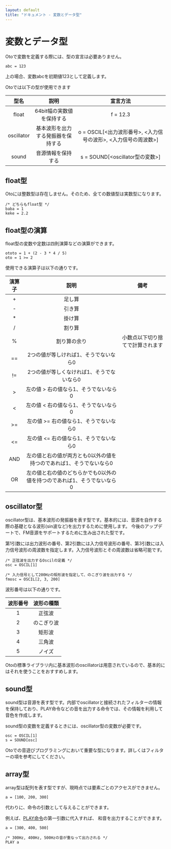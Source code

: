 ```yaml
---
layout: default
title: "ドキュメント - 変数とデータ型"
---
```


# 変数とデータ型

Otoで変数を定義する際には、型の宣言は必要ありません。

```basic
abc = 123
```

上の場合、変数abcを初期値123として定義します。


Otoでは以下の型が使用できます

| 型名       | 説明                              | 宣言方法                                                      | 
| :--------: | :-------------------------------: | :----------------------------------------------------------: | 
| float      | 64bit幅の実数値を保持する          | f = 12.3                                                     | 
| oscillator | 基本波形を出力する発振器を保持する  | o = OSCIL[<出力波形番号>, <入力信号の波形>, <入力信号の周波数>] | 
| sound      | 音源情報を保持する                 | s = SOUND[<oscillator型の変数>]                               | 

<h2 id="float-type">float型</h2>

Otoには整数型は存在しません。そのため、全ての数値型は実数型になります。

```basic
/* どちらもfloat型 */
baba = 1
keke = 2.2
```

<h2 id="float-type-operation">float型の演算</h2>

float型の変数や定数は四則演算などの演算ができます。

```basic
ototo = 1 + (2 - 3 * 4 / 5)
oto = 1 >= 2
```

使用できる演算子は以下の通りです。

| 演算子 | 説明 | 備考 |
| :---: | :--: | :--: |
|   +   | 足し算 | |
|   -   | 引き算 | |
|   *   | 掛け算 | |
|   /   | 割り算 | |
|   %   | 割り算の余り | 小数点以下切り捨てで計算されます |
|   ==  | 2つの値が等しければ1、そうでないなら0 ||
|   !=  | 2つの値が等しくなければ1、そうでないなら0 ||
|   >   | 左の値 > 右の値なら1、そうでないなら0 ||
|   <   | 左の値 < 右の値なら1、そうでないなら0 ||
|   >=  | 左の値 >= 右の値なら1、そうでないなら0 ||
|   <=  | 左の値 <= 右の値なら1、そうでないなら0 ||
|  AND  | 左の値と右の値が両方とも0以外の値を持つのであれば1、そうでないなら0 ||
|   OR  | 左の値と右の値のどちらかでも0以外の値を持つのであれば1、そうでないなら0 ||

<h2 id="oscil-type">oscillator型</h2>

oscillator型は、基本波形の発振器を表す型です。基本的には、音源を自作する際の基礎となる波形(sin波など)を出力するために使用します。
今後のアップデートで、FM音源をサポートするために生み出された型です。

第1引数には出力波形の番号、第2引数には入力信号波形の番号、第3引数には入力信号波形の周波数を指定します。入力信号波形とその周波数は省略可能です。

```basic
/* 正弦波を出力するOscilの定義 */
osc = OSCIL[1]

/* 入力信号として200Hzの矩形波を指定して、のこぎり波を出力する */
fmosc = OSCIL[2, 3, 200]
```

波形番号は以下の通りです。

| 波形番号 | 波形の種類 |
| :-----: | :--------: |
|    1    |   正弦波   |
|    2    | のこぎり波 |
|    3    |   矩形波   |
|    4    |   三角波   |
|    5    |   ノイズ   |

Otoの標準ライブラリ内に基本波形のoscillatorは用意されているので、基本的にはそれを使うことをおすすめします。

<h2 id="sound-type">sound型</h2>

sound型は音源を表す型です。内部でoscillatorと接続されたフィルターの情報を保持しており、PLAY命令などの音を出力する命令では、その情報を利用して音色を作成します。

sound型の変数を定義するときには、oscillator型の変数が必要です。

```basic
osc = OSCIL[1]
s = SOUND[osc]
```

Otoでの音遊びプログラミングにおいて重要な型になります。詳しくはフィルターの項を参考にしてください。

<h2 id="array-type">array型</h2>

array型は配列を表す型ですが、現時点では要素ごとのアクセスができません。

```basic
a = [100, 200, 300]
```

代わりに、命令の引数として与えることができます。

例えば、[PLAY命令](/Oto/documents/instructions.html#play)の第一引数に代入すれば、
和音を出力することができます。

```basic
a = [300, 400, 500]

/* 300Hz, 400Hz, 500Hzの音が重なって出力される */
PLAY a
```